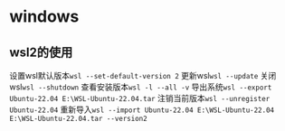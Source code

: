 # windows

## wsl2的使用

设置wsl默认版本`wsl --set-default-version 2`
更新wsl`wsl --update`
关闭wsl`wsl --shutdown`
查看安装版本`wsl -l --all -v`
导出系统`wsl --export Ubuntu-22.04 E:\WSL-Ubuntu-22.04.tar`
注销当前版本`wsl --unregister Ubuntu-22.04`
重新导入`wsl --import Ubuntu-22.04 E:\WSL-Ubuntu-22.04 E:\WSL-Ubuntu-22.04.tar --version2`
